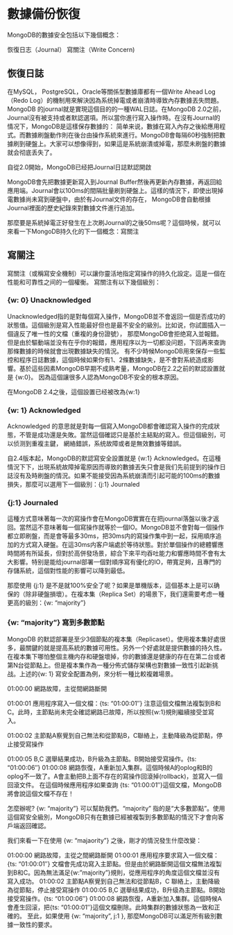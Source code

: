 # 數據備份恢復
 
MongoDB的數據安全包括以下幾個概念：

恢復日志（Journal）
寫關注（Write Concern)

## 恢復日誌

在MySQL， PostgreSQL，Oracle等關係型數據庫都有一個Write Ahead Log（Redo Log）的機制用來解決因為系统掉電或者崩潰時導致內存數據丟失問題。
MongoDB 的journal就是實現這個目的的一種WAL日誌。在MongoDB 2.0之前，Journal沒有被支持或者默認選項。所以當你進行寫入操作時。在沒有Journal的情况下，MongoDB是這樣保存數據的：
简单来说，數據在寫入內存之後給應用程式。而數據刷盤動作則在後台由操作系統來進行。MongoDB會每隔60秒強制把數據刷到硬盤上。大家可以想像得到，如果這是系統崩潰或掉電，那麼未刷盤的數據就会彻底丢失了。

自從2.0開始，MongoDB已经把Journal日誌默認開啟

MongoDB會先把數據更新寫入到Journal Buffer然後再更新內存數據，再返回給應用端。Journal會以100ms的間隔批量刷到硬盤上。這樣的情況下，即使出現掉電數據尚未寫到硬盤中，由於有Journal文件的存在，
MongoDB會自動根據Journal裡面的歷史紀錄來對數據文件進行追加。

那麼要是系統掉電正好發生在上次刷Journal的之後50ms呢？這個時候，就可以來看一下MongoDB持久化的下一個概念：寫關注

## 寫關注

寫關注（或稱寫安全機制）可以讓你靈活地指定寫操作的持久化設定。這是一個在性能和可靠性之间的一個權衡。 寫關注有以下幾個級別：

### {w: 0} Unacknowledged
Unacknowledged指的是對每個寫入操作，MongoDB並不會返回一個是否成功的狀態值。這個級別是寫入性能最好但也是最不安全的級別。比如说，你試圖插入一個違反了唯一性的文檔（重複的身份證號），
那麼MongoDB會拒绝寫入並報錯。但是由於驅動端並没有在乎你的報錯，應用程序以为一切都没问题，下回再來查詢那條數據的時候就會出現數據缺失的情況。
有不少時候MongoDB用來保存一些監控和程序日誌數據，這個時候如果你有1、2條數據缺失，是不會對系統造成影響。基於這些因素MongoDB早期不成熟考量，MongoDB在2.2之前的默認設置就是 {w:0}。
因為這個讓很多人認為MongoDB不安全的根本原因。

在MongoDB 2.4之後，這個設置已经被改為{w:1}

### {w: 1} Acknowledged
Acknowledged 的意思就是對每一個寫入MongoDB都會確認寫入操作的完成狀態，不管是成功還是失敗。當然這個確認只是基於主結點的寫入。但這個級別，可以侦测到重複主鍵， 網絡錯誤，系统故障或者是無效數據等錯誤。

自2.4版本起，MongoDB的默認寫安全設置就是 {w:1} Acknowledged。在這種情況下下，出現系統故障掉電原因而導致的數據丟失只會是我们先前提到的操作日誌沒有及時刷盤的情況。如果不能接受因為系統崩潰而引起可能的100ms的數據損失，那麼可以選用下一個級別：{j:1} Journaled

### {j:1} Journaled
這種方式意味著每一次的寫操作會在MongoDB實實在在把journal落盤以後才返回。當然這不意味著每一個寫操作就等於一個IO。MongoDB並不會對每一個操作都立即刷盤，而是會等最多30ms，把30ms内的寫操作集中到一起，採用順序追加的方式寫入硬盤。在這30ms内客户端處於等待狀態。對於單個操作的總體響應時間將有所延長，但對於高併發场景，綜合下來平均吞吐能力和響應時間不會有太大影響。特别是能给journal部署一個對順序寫有優化的IO，帶寬足夠，且專門的存儲系統，這個對性能的影響可以降到最低。

那麼使用 {j:1} 是不是就100%安全了呢？如果是單機版本，這個基本上是可以确保的（除非硬盤損壞）。在複本集（Replica Set）的場景下，我们還需要考虑一種更高的級別：{w: “majority”}

### {w: “majority”} 寫到多數節點
MongoDB 的默認部署是至少3個節點的複本集（Replicaset）。使用複本集好處很多，最關鍵的就是提高系統的數據可用性。另外一个好處就是提供數據的持久性。在複本集下哪怕整個主機内存和硬盤壞掉，你的數據還是健康的存在在第二台或者第N台從節點上。但是複本集作為一種分佈式儲存架構也對數據一致性引起新挑战。上述的{w: 1} 寫安全配置為例，來分析一種比較複雜場景。

01:00:00 網路故障，主從間網路斷開

01:00:01 應用程序寫入一個文檔：{ts: “01:00:01″} 注意這個文檔無法複製到B和C。此時，主節點尚未完全確認網路已故障，所以按照{w:1}規則繼續接受並寫入。

01:00:02 主節點A察覺到自己無法和從節點B，C聯絡上，主動降級為從節點，停止接受寫操作

01:00:05 B,C 選舉結果成功，B升級為主節點。B開始接受寫操作。{ts: “01:00:06″}
01:00:08 網路恢復，A重新加入集群。這個時候A的oplog和B的oplog不一致了。A會主動把B上面不存在的寫操作回滾掉(rollback)，並寫入一個回滾文件。
在這個時候應用程序如果查詢 {ts: “01:00:01″}這個文檔，MongoDB 將會說這個文檔不存在！

怎麼辦呢? {w: “majority”} 可以幫助我們。“majority” 指的是“大多數節點”。使用這個寫安全級別，MongoDB只有在數據已經被複製到多數節點的情況下才會向客戶端返回確認。

我们來看一下在使用 {w: “majaority”} 之後，剛才的情況發生什麼改變：

01:00:00 網路故障，主從之間網路斷開
01:00:01 應用程序要求寫入一個文檔： {ts: “01:00:01″} 文檔會先成功寫入主節點。但是由於網路斷開這個文檔無法複製到B和C。因為無法滿足{w:”majority”}規則，從應用程序的角度這個文檔並沒有寫入成功。
01:00:02 主節點A察覺到自己無法和從節點B，C 聯絡上，主動降級為從節點，停止接受寫操作
01:00:05 B,C 選舉结果成功，B升级為主節點。B開始接受寫操作。{ts: “01:00:06″}
01:00:08 網路恢復，A重新加入集群。這個時候A會產生回滚，把{ts: “01:00:01″}這個文檔刪除。此時集群的數據狀態為一致和正確的。
至此，如果使用 {w: “majority”, j:1 }, 那麼MongoDB可以滿足所有級別數據一致性的要求。
